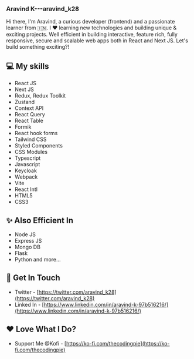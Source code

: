 ### Aravind K---aravind_k28

Hi there, I'm Aravind, a curious developer (frontend) and a passionate learner from 🇮🇳. I ❤️ learning new technologies and building unique & exciting projects. Well efficient in building interactive, feature rich, fully responsive, secure and scalable web apps both in React and Next JS. Let's build something exciting?!

## 💻 My skills

- React JS
- Next JS
- Redux, Redux Toolkit
- Zustand
- Context API
- React Query
- React Table
- Formik
- React hook forms
- Tailwind CSS
- Styled Components
- CSS Modules
- Typescript
- Javascript
- Keycloak
- Webpack
- Vite
- React Intl
- HTML5
- CSS3

## ✨ Also Efficient In

- Node JS
- Express JS
- Mongo DB
- Flask
- Python and more...

## 📱 Get In Touch

- Twitter - [https://twitter.com/aravind_k28](https://twitter.com/aravind_k28)
- Linked In - [https://www.linkedin.com/in/aravind-k-97b516216/](https://www.linkedin.com/in/aravind-k-97b516216/)

## ❤️ Love What I Do?

- Support Me @Kofi - [https://ko-fi.com/thecodingpie](https://ko-fi.com/thecodingpie)
